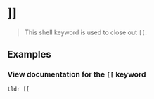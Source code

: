 # ]]

> This shell keyword is used to close out `[[`.

## Examples

### View documentation for the `[[` keyword

```bash
tldr [[
```
